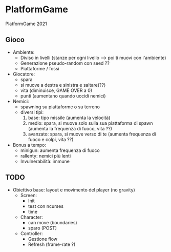 # PlatformGame

PlatformGame 2021

## Gioco
- Ambiente:
  - Diviso in livelli (stanze per ogni livello --> poi ti muovi con l'ambiente)
  - Generazione pseudo-random con seed ??
  - Piattaforme / fossi
- Giocatore:
  - spara
  - si muove a destra e sinistra e saltare(??)
  - vita (diminuisce, GAME OVER a 0)
  - punti (aumentano quando uccidi nemici)
- Nemici:
  - spawning su piattaforme o su terreno
  - diversi tipi:
	  1. base: tipo missile (aumenta la velocità)
	  2. medio: spara, si muove solo sulla sua piattaforma di spawn (aumenta la frequenza di fuoco, vita ??)
	  3. avanzato: spara, si muove verso di te (aumenta frequenza di fuoco e colpi, vita ??)
- Bonus a tempo:
  - minigun: aumenta frequenza di fuoco
  - rallenty: nemici più lenti
  - Invulnerabilità: immune

## TODO
- Obiettivo base: layout e movimento del player (no gravity)
	- Screen:
		- Init
		- test con ncurses
		- time
	- Character:
		- can move (boundaries)
		- sparo (POST)
	- Controller:
		- Gestione flow
		- Refresh (frame-rate ?)
